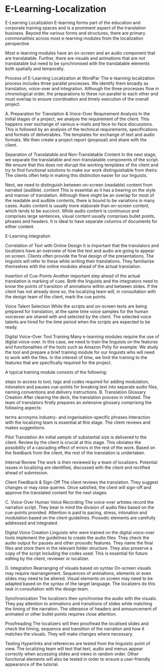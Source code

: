 # E-Learning-Localization
E-Learning Localization
E-learning forms part of the education and corporate training spaces and is a prominent aspect of the translation business. Beyond the various forms and structures, there are primary commonalities across most e-learning modules from the localization perspective.

Most e-learning modules have an on-screen and an audio component that are translatable. Further, there are visuals and animations that are not translatable but need to be synchronised with the translatable elements both spatially and temporally.

Process of E-Learning Localization at WordPar
The e-learning localization process includes three parallel processes. We identify them broadly as translation, voice-over and integration. Although the three processes flow in chronological order, the preparations to these run parallel to each other and must overlap to ensure coordination and timely execution of the overall project.

A. Preparation for Translation & Voice-Over
Requirement Analysis
In the initial stages of a project, we analyse the requirement of the client. This happens over exchange of various e-mails and face-to-face discussions. This is followed by an analysis of the technical requirements, specifications and formats of deliverables. The templates for exchange of text and audio formats. We then create a project report (proposal) and share with the client.

Separation of Translatable and Non-Translatable Content
In the next stage, we separate the translatable and non-translatable components of the script. We ensure that this does not disrupt the working templates of the client and try to find functional solutions to make our work distinguishable from theirs. The clients often help in making this distinction easier for our linguists.

Next, we need to distinguish between on-screen (readable) content from narrated (audible).  content This is essential as it has a bearing on the style and manner of translation. Although there might be an overlap for most of the readable and audible contents, there is bound to be variations in many cases. Audio content is usually more elaborate than on-screen content, which tends to be succinct. While audio content is continuous and comprises large sentences, visual content usually comprises bullet points, phrases and headers. It is ideal to have separate columns of documents for either content.


E-Learning Integration

Correlation of Text with Online Design
It is important that the translators and localizers have an overview of how the text and audio are going to appear on screen. Clients often provide the final design of the presentations. The linguists will refer to these while writing their translations. They familiarise themselves with the online modules ahead of the actual translation.

Insertion of Cue-Points
Another important step ahead of the actual translation is marking of cues. Both the linguists and the integrators need to know the points of transition of animations within and between slides. If the client has not already done so, the localizing team will, in consultation with the design team of the client, mark the cue points.

Voice Talent Selection
While the scripts and on-screen texts are being prepared for translation, at the same time voice samples for the human voiceover are shared with and selected by the client. The selected voice talents are hired for the time period when the scripts are expected to be ready.

Digital Voice-Over Tool Training
Many e-learning modules require the use of digital voice-over. In this case, we need to train the linguists on the features and functionalities of the tools such as Amazon Polly for example. We study the tool and prepare a brief training module for our linguists who will need to work with the files. In the interest of time, we limit the training to the features that are specifically required for the project.

A typical training module consists of the following:

steps to access to tool,
tags and codes required for adding modulation, intonation and pauses
cue-points for breaking text into separate audio files,
naming conventions and
delivery instructions.
B. Translation
Glossary Creation
After clearing the deck, the translation process in initiated. The team of translators firstly prepares an extensive glossary comprising the following aspects:

terms
acronyms
industry- and organisation-specific phrases
Interaction with the localizing team is essential at this stage. The client reviews and makes suggestions.

Pilot Translation
An initial sample of substantial size is delivered to the client. Review by the client is crucial at this stage. This obviates the possibility of a cascading effect of errors in the rest of the work. Based on the feedback from the client, the rest of the translation is undertaken.

Internal Review
The work is then reviewed by a team of localizers. Potential issues in localizing are identified, discussed with the client and rectified ahead of submission.

Client Feedback & Sign-Off
The client reviews the translation. They suggest changes or may raise queries. Once satisfied, the client will sign-off and approve the translated content for the next stages.

C. Voice-Over
Human Voice Recording
The voice-over artistes record the narration script. They bear in mind the division of audio files based on the cue-points provided. Attention is paid to pacing, stress, intonation and modulation based on the client guidelines. Prosodic elements are carefully addressed and integrated.

Digital Voice Creation
Linguists who were trained on the digital voice-over tools implement the guidelines to create the audio files. They check the audio output for pauses and other prosodic features.  They name the final files and store them in the relevant folder structure. They also preserve a copy of the script including the codes used. This is essential for future editing by the client, reviewer or localizer.

D.  Integration
Rearranging of visuals based on syntax
On-screen visuals may require rearrangement. Sequences of animations, elements or even slides may need to be altered. Visual elements on screen may need to be adapted based on the syntax of the target language. The localizers do this task in consultation with the design team.

Synchronization
The localizers then synchronise the audio with the visuals. They pay attention to animations and transitions of slides while matching the timing of the narration. The utterance of headers and announcement of animated or other bullet points requires close attention.

Proofreading
The localizers will then proofread the localised slides and check the timing, sequence and transition of the narration and how it matches the visuals. They will make changes where necessary.

Testing
Hyperlinks and references are tested from the linguistic point of view. The localizing team will test that text, audio and menus appear correctly when accessing slides and views in random order. Other functional elements will also be tested in order to ensure a user-friendly appearance of the tutorial.
